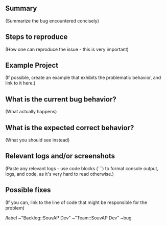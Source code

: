 ## Summary

(Summarize the bug encountered concisely)

## Steps to reproduce

(How one can reproduce the issue - this is very important)

## Example Project

(If possible, create an example that exhibits the problematic behavior, and link to it here.)

## What is the current bug behavior?

(What actually happens)

## What is the expected correct behavior?

(What you should see instead)

## Relevant logs and/or screenshots

(Paste any relevant logs - use code blocks (```) to format console output, logs, and code, as
it's very hard to read otherwise.)

## Possible fixes

(If you can, link to the line of code that might be responsible for the problem)


/label ~"Backlog::SouvAP Dev" ~"Team::SouvAP Dev" ~bug
